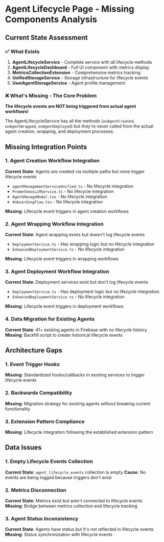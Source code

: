 # Agent Lifecycle Page - Missing Components Analysis

## Current State Assessment

### ✅ What Exists
1. **AgentLifecycleService** - Complete service with all lifecycle methods
2. **AgentLifecycleDashboard** - Full UI component with metrics display
3. **MetricsCollectionExtension** - Comprehensive metrics tracking
4. **UnifiedStorageService** - Storage infrastructure for lifecycle events
5. **UserAgentStorageService** - Agent profile management

### ❌ What's Missing - The Core Problem

**The lifecycle events are NOT being triggered from actual agent workflows!**

The AgentLifecycleService has all the methods (`onAgentCreated`, `onAgentWrapped`, `onAgentDeployed`) but they're never called from the actual agent creation, wrapping, and deployment processes.

## Missing Integration Points

### 1. Agent Creation Workflow Integration
**Current State**: Agents are created via multiple paths but none trigger lifecycle events
- `agentManagementServiceUnified.ts` - No lifecycle integration
- `PrometheosLLMService.ts` - No lifecycle integration  
- `AgentManageModal.tsx` - No lifecycle integration
- `OnboardingFlow.tsx` - No lifecycle integration

**Missing**: Lifecycle event triggers in agent creation workflows

### 2. Agent Wrapping Workflow Integration
**Current State**: Agent wrapping exists but doesn't log lifecycle events
- `DeploymentService.ts` - Has wrapping logic but no lifecycle integration
- `EnhancedDeploymentService.ts` - No lifecycle integration

**Missing**: Lifecycle event triggers in wrapping workflows

### 3. Agent Deployment Workflow Integration
**Current State**: Deployment services exist but don't log lifecycle events
- `DeploymentService.ts` - Has deployment logic but no lifecycle integration
- `EnhancedDeploymentService.ts` - No lifecycle integration

**Missing**: Lifecycle event triggers in deployment workflows

### 4. Data Migration for Existing Agents
**Current State**: 41+ existing agents in Firebase with no lifecycle history
**Missing**: Backfill script to create historical lifecycle events

## Architecture Gaps

### 1. Event Trigger Hooks
**Missing**: Standardized hooks/callbacks in existing services to trigger lifecycle events

### 2. Backwards Compatibility
**Missing**: Migration strategy for existing agents without breaking current functionality

### 3. Extension Pattern Compliance
**Missing**: Lifecycle integration following the established extension pattern

## Data Issues

### 1. Empty Lifecycle Events Collection
**Current State**: `agent_lifecycle_events` collection is empty
**Cause**: No events are being logged because triggers don't exist

### 2. Metrics Disconnection
**Current State**: Metrics exist but aren't connected to lifecycle events
**Missing**: Bridge between metrics collection and lifecycle tracking

### 3. Agent Status Inconsistency
**Current State**: Agents have status but it's not reflected in lifecycle events
**Missing**: Status synchronization with lifecycle events

